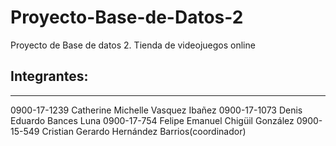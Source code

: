 # Proyecto-Base-de-Datos-2
Proyecto de Base de datos 2. Tienda de videojuegos online
## Integrantes:
---- 
0900-17-1239 Catherine Michelle Vasquez Ibañez 
0900-17-1073 Denis Eduardo Bances Luna 
0900-17-754 Felipe Emanuel Chigüil González 
0900-15-549 Cristian Gerardo Hernández Barrios(coordinador) 
